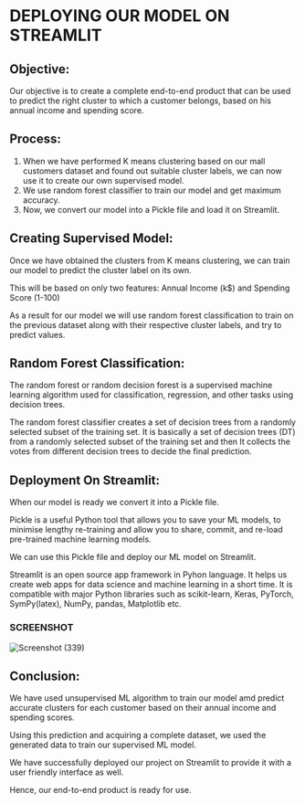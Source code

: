 # DEPLOYING OUR MODEL ON STREAMLIT

## **Objective:**

Our objective is to create a complete end-to-end product that can be used to predict the right cluster to which a customer belongs, based on his annual income and spending score. 

## **Process:**

1. When we have performed K means clustering based on our mall customers dataset and found out suitable cluster labels, we can now use it to create our own supervised model.
2. We use random forest classifier to train our model and get maximum accuracy.
3. Now, we convert our model into a Pickle file and load it on Streamlit. 

## **Creating Supervised Model:**

Once we have obtained the clusters from K means clustering, we can train our model to predict the cluster label on its own.

This will be based on only two features: Annual Income (k$) and Spending Score (1-100)

As a result for our model we will use random forest classification to train on the previous dataset along with their respective cluster labels, and try to predict values.

## **Random Forest Classification:**

The random forest or random decision forest is a supervised machine learning algorithm used for classification, regression, and other tasks using decision trees.

The random forest classifier creates a set of decision trees from a randomly selected subset of the training set. It is basically a set of decision trees (DT) from a randomly selected subset of the training set and then It collects the votes from different decision trees to decide the final prediction.

## **Deployment On Streamlit:**

When our model is ready we convert it into a Pickle file.


Pickle is a useful Python tool that allows you to save your ML models, to minimise lengthy re-training and allow you to share, commit, and re-load pre-trained machine learning models. 

We can use this Pickle file and deploy our ML model on Streamlit. 

Streamlit is an open source app framework in Pyhon language. It helps us create web apps for data science and machine learning in a short time. It is compatible with major Python libraries such as scikit-learn, Keras, PyTorch, SymPy(latex), NumPy, pandas, Matplotlib etc.


### SCREENSHOT

![Screenshot (339)](https://user-images.githubusercontent.com/73705676/208522859-dc034ec1-02bd-42f7-8887-4e9661901a34.png)

## **Conclusion:**

We have used unsupervised ML algorithm to train our model amd predict accurate clusters for each customer based on their annual income and spending scores. 

Using this prediction and acquiring a complete dataset, we used the generated data to train our supervised ML model. 

We have successfully deployed our project on Streamlit to provide it with a user friendly interface as well. 

Hence, our end-to-end product is ready for use. 
